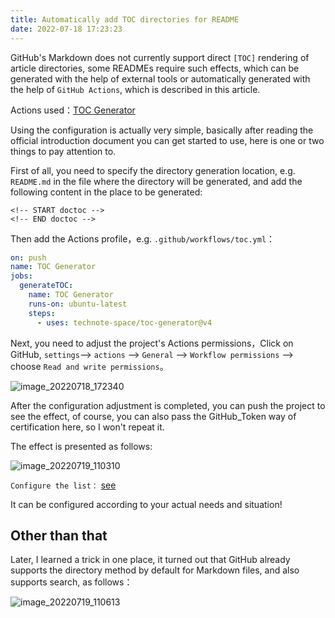 ```yaml
---
title: Automatically add TOC directories for README
date: 2022-07-18 17:23:23
---
```


GitHub's Markdown does not currently support direct `[TOC]` rendering of article directories, some READMEs require such effects, which can be generated with the help of external tools or automatically generated with the help of `GitHub Actions`, which is described in this article.

Actions used：[TOC Generator](https://github.com/marketplace/actions/toc-generator)

Using the configuration is actually very simple, basically after reading the official introduction document you can get started to use, here is one or two things to pay attention to.

First of all, you need to specify the directory generation location, e.g. `README.md` in the file where the directory will be generated, and add the following content in the place to be generated:

```
<!-- START doctoc -->
<!-- END doctoc -->
```

Then add the Actions profile，e.g. `.github/workflows/toc.yml`：

```yml
on: push
name: TOC Generator
jobs:
  generateTOC:
    name: TOC Generator
    runs-on: ubuntu-latest
    steps:
      - uses: technote-space/toc-generator@v4
```

Next, you need to adjust the project's Actions permissions，Click on GitHub, `settings`--> `actions` --> `General` --> `Workflow permissions` --> choose `Read and write permissions`。

![image_20220718_172340](/img/image_20220718_172340.png)

After the configuration adjustment is completed, you can push the project to see the effect, of course, you can also pass the GitHub_Token way of certification here, so I won't repeat it.

The effect is presented as follows:

![image_20220719_110310](/img/image_20220719_110310.png)

`Configure the list：` [see](https://github.com/marketplace/actions/toc-generator#options)

It can be configured according to your actual needs and situation!

## Other than that

Later, I learned a trick in one place, it turned out that GitHub already supports the directory method by default for Markdown files, and also supports search, as follows：

![image_20220719_110613](/img/image_20220719_110613.png)
